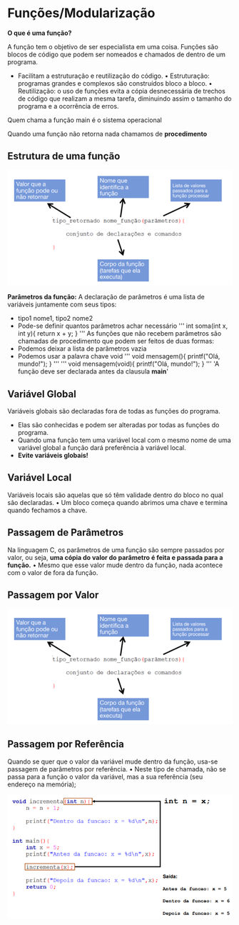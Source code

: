 # Funções/Modularização

**O que é uma função?**

A função tem o objetivo de ser especialista em uma coisa. Funções são blocos de código que podem ser nomeados e chamados de dentro de um programa.

- Facilitam a estruturação e reutilização do código.
  • Estruturação: programas grandes e complexos são construídos bloco a bloco.
  • Reutilização: o uso de funções evita a cópia desnecessária de trechos de código que realizam a mesma tarefa, diminuindo assim o tamanho do programa e a ocorrência de erros.

Quem chama a função main é o sistema operacional

Quando uma função não retorna nada chamamos de **procedimento**

## Estrutura de uma função

![Estrutura de uma função](image.png)

**Parâmetros da função:**
A declaração de parâmetros é uma lista de variáveis juntamente com seus tipos:

- tipo1 nome1, tipo2 nome2
- Pode-se definir quantos parâmetros achar necessário
  '''
  int soma(int x, int y){
  return x + y;
  }
  '''
  As funções que não recebem parâmetros são chamadas de procedimento que podem ser feitos de duas formas:
- Podemos deixar a lista de parâmetros vazia
- Podemos usar a palavra chave void
  '''
  void mensagem(){
  printf("Olá, mundo!");
  }
  '''
  '''
  void mensagem(void){
  printf("Olá, mundo!");
  }
  '''
  'A função deve ser declarada antes da clausula **main**'

## Variável Global

Variáveis globais são declaradas fora de todas as funções do programa.

- Elas são conhecidas e podem ser alteradas por todas as funções do programa.
- Quando uma função tem uma variável local com o mesmo nome de uma variável global a função dará preferência à variável local.
- **Evite variáveis globais!**

## Variável Local

Variáveis locais são aquelas que só têm validade dentro do bloco no qual são declaradas.
• Um bloco começa quando abrimos uma chave e termina quando fechamos a chave.

## Passagem de Parâmetros

Na linguagem C, os parâmetros de uma função são sempre passados por valor, ou seja, **uma cópia do valor do parâmetro é feita e passada para a função.**
• Mesmo que esse valor mude dentro da função, nada acontece com o valor de fora da função.

## Passagem por Valor

![alt text](image-1.png)

## Passagem por Referência

Quando se quer que o valor da variável mude dentro da função, usa-se passagem de parâmetros por referência.
• Neste tipo de chamada, não se passa para a função o valor da variável, mas a sua referência (seu endereço na memória);

![passagem por referencia](image-3.png)
